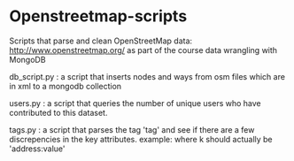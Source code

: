 Openstreetmap-scripts
=====================
Scripts that parse and clean OpenStreetMap data: http://www.openstreetmap.org/ as part of the course data wrangling with MongoDB

db_script.py : a script that inserts nodes and ways from osm files which are in xml to a mongodb collection

users.py : a script that queries the number of unique users who have contributed to this dataset.

tags.py : a script that parses the tag 'tag' and see if there are a few discrepencies in the key attributes. example: <tag k='addr:street' v='east university dr'/> where k should actually be 'address:value'



